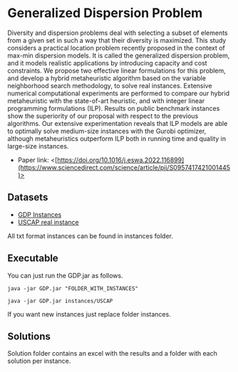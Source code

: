 # Generalized Dispersion Problem
Diversity and dispersion problems deal with selecting a subset of elements from a given set in such a way that their diversity is maximized. This study considers a practical location problem recently proposed in the context of max-min dispersion models. It is called the generalized dispersion problem, and it models realistic applications by introducing capacity and cost constraints. We propose two effective linear formulations for this problem, and develop a hybrid metaheuristic algorithm based on the variable neighborhood search methodology, to solve real instances.  Extensive numerical computational experiments are performed to compare our hybrid metaheuristic with the state-of-art heuristic, and with integer linear programming formulations (ILP).  Results on public benchmark instances show the superiority of our proposal with respect to the previous algorithms. Our extensive experimentation reveals that ILP models are able to optimally solve medium-size instances with the Gurobi optimizer, although metaheuristics outperform ILP both in running time and quality in large-size instances. 

* Paper link: <[https://doi.org/10.1016/j.eswa.2022.116899](https://www.sciencedirect.com/science/article/pii/S0957417421001445)>


## Datasets

* [GDP Instances](/instances/GDP)
* [USCAP real instance](/instances/USCAP)


All txt format instances can be found in instances folder.

## Executable

You can just run the GDP.jar as follows.

```
java -jar GDP.jar "FOLDER_WITH_INSTANCES"
```

```
java -jar GDP.jar instances/USCAP
```

If you want new instances just replace folder instances.

## Solutions

Solution folder contains an excel with the results and a folder with each solution per instance.



